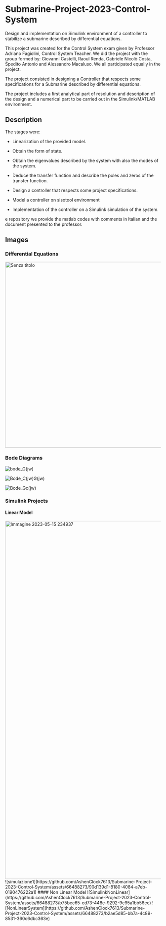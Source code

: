 # Submarine-Project-2023-Control-System
Design and implementation on Simulink environment of a controller to stabilize a submarine described by differential equations.


This project was created for the Control System exam given by Professor Adriano Fagiolini, Control System Teacher. We did the project with the group formed by: Giovanni Castelli, Raoul Renda, Gabriele Nicolò Costa, Spedito Antonio and Alessandro Macaluso. We all participated equally in the project.

The project consisted in designing a Controller that respects some specifications for a Submarine described by differential equations.

The project includes a first analytical part of resolution and description of the design and a numerical part to be carried out in the Simulink/MATLAB environment.

## Description
The stages were:

- Linearization of the provided model.

- Obtain the form of state.

- Obtain the eigenvalues described by the system with also the modes of the system.

- Deduce the transfer function and describe the poles and zeros of the transfer function.

- Design a controller that respects some project specifications.

- Model a controller on sisotool environment

- Implementation of the controller on a Simulink simulation of the system.


e repository we provide the matlab codes with comments in Italian and the document presented to the professor.


## Images
### Differential Equations

<img width="600" alt="Senza titolo" src="https://github.com/AshenClock7613/Submarine-Project-2023-Control-System/assets/66488273/2c40bb7d-ff3b-44eb-a16a-3e6e8ebfc64e">

### Bode Diagrams

![bode_G(jw)](https://github.com/AshenClock7613/Submarine-Project-2023-Control-System/assets/66488273/e9009029-dd8a-4cf0-9d0d-74612576c8ef)

![Bode_C(jw)G(jw)](https://github.com/AshenClock7613/Submarine-Project-2023-Control-System/assets/66488273/50202dbd-814b-4e75-9d13-68bf02c5f00e)

![Bode_Gc(jw)](https://github.com/AshenClock7613/Submarine-Project-2023-Control-System/assets/66488273/b1d179f8-bb08-4a48-8c45-e36623578a86)

### Simulink Projects

#### Linear Model
<img width="1157" alt="Immagine 2023-05-15 234937" src="https://github.com/AshenClock7613/Submarine-Project-2023-Control-System/assets/66488273/426bbb33-57bf-4cfe-a8c2-c4be06a888d3">
![simulazione1](https://github.com/AshenClock7613/Submarine-Project-2023-Control-System/assets/66488273/90d139d1-8180-4084-a7eb-0190476222a1)
#### Non Linear Model
![SimulinkNonLinear](https://github.com/AshenClock7613/Submarine-Project-2023-Control-System/assets/66488273/b75bec65-ed73-448e-9292-9e95a1bb56ec)
![NonLinearSystem](https://github.com/AshenClock7613/Submarine-Project-2023-Control-System/assets/66488273/b2ae5d85-bb7a-4c89-8531-360c6dbc363e)

